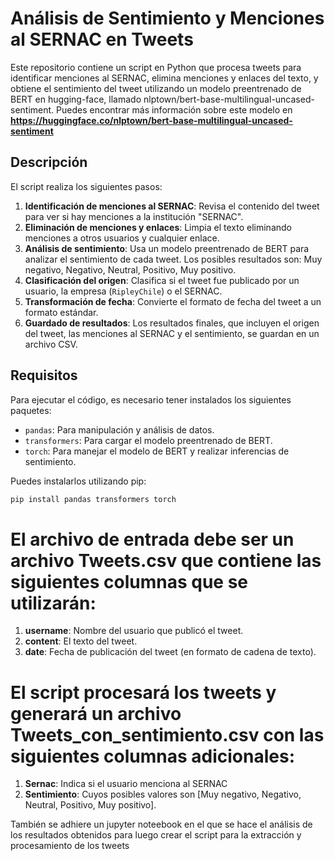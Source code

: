 # Análisis de Sentimiento y Menciones al SERNAC en Tweets

Este repositorio contiene un script en Python que procesa tweets para identificar menciones al SERNAC, elimina menciones y enlaces del texto, y obtiene el sentimiento del tweet utilizando un modelo preentrenado de BERT en hugging-face, llamado nlptown/bert-base-multilingual-uncased-sentiment. Puedes encontrar más información sobre este modelo en **https://huggingface.co/nlptown/bert-base-multilingual-uncased-sentiment**


## Descripción

El script realiza los siguientes pasos:

1. **Identificación de menciones al SERNAC**: Revisa el contenido del tweet para ver si hay menciones a la institución "SERNAC".
2. **Eliminación de menciones y enlaces**: Limpia el texto eliminando menciones a otros usuarios y cualquier enlace.
3. **Análisis de sentimiento**: Usa un modelo preentrenado de BERT para analizar el sentimiento de cada tweet. Los posibles resultados son: Muy negativo, Negativo, Neutral, Positivo, Muy positivo.
4. **Clasificación del origen**: Clasifica si el tweet fue publicado por un usuario, la empresa (`RipleyChile`) o el SERNAC.
5. **Transformación de fecha**: Convierte el formato de fecha del tweet a un formato estándar.
6. **Guardado de resultados**: Los resultados finales, que incluyen el origen del tweet, las menciones al SERNAC y el sentimiento, se guardan en un archivo CSV.

## Requisitos

Para ejecutar el código, es necesario tener instalados los siguientes paquetes:

- `pandas`: Para manipulación y análisis de datos.
- `transformers`: Para cargar el modelo preentrenado de BERT.
- `torch`: Para manejar el modelo de BERT y realizar inferencias de sentimiento.

Puedes instalarlos utilizando pip:
```bash
pip install pandas transformers torch
```
# El archivo de entrada debe ser un archivo Tweets.csv que contiene las siguientes columnas que se utilizarán:

1. **username**: Nombre del usuario que publicó el tweet.
2. **content**: El texto del tweet.
3. **date**: Fecha de publicación del tweet (en formato de cadena de texto).

# El script procesará los tweets y generará un archivo Tweets_con_sentimiento.csv con las siguientes columnas adicionales:

1. **Sernac**: Indica si el usuario menciona al SERNAC
2. **Sentimiento**: Cuyos posibles valores son [Muy negativo, Negativo, Neutral, Positivo, Muy positivo].

También se adhiere un jupyter noteebook en el que se hace el análisis de los resultados obtenidos para luego crear el script para la extracción y procesamiento de los tweets